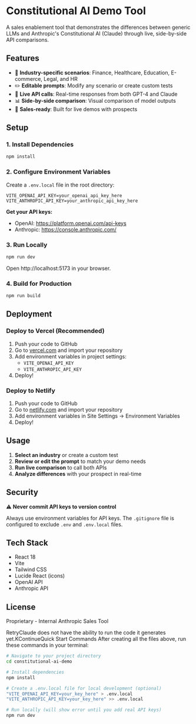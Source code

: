 # Constitutional AI Demo Tool

A sales enablement tool that demonstrates the differences between generic LLMs and Anthropic's Constitutional AI (Claude) through live, side-by-side API comparisons.

## Features

- 🏢 **Industry-specific scenarios**: Finance, Healthcare, Education, E-commerce, Legal, and HR
- ✏️ **Editable prompts**: Modify any scenario or create custom tests
- 🔄 **Live API calls**: Real-time responses from both GPT-4 and Claude
- 📊 **Side-by-side comparison**: Visual comparison of model outputs
- 🎯 **Sales-ready**: Built for live demos with prospects

## Setup

### 1. Install Dependencies
```bash
npm install
```

### 2. Configure Environment Variables

Create a `.env.local` file in the root directory:
```
VITE_OPENAI_API_KEY=your_openai_api_key_here
VITE_ANTHROPIC_API_KEY=your_anthropic_api_key_here
```

**Get your API keys:**
- OpenAI: https://platform.openai.com/api-keys
- Anthropic: https://console.anthropic.com/

### 3. Run Locally
```bash
npm run dev
```

Open http://localhost:5173 in your browser.

### 4. Build for Production
```bash
npm run build
```

## Deployment

### Deploy to Vercel (Recommended)

1. Push your code to GitHub
2. Go to [vercel.com](https://vercel.com) and import your repository
3. Add environment variables in project settings:
   - `VITE_OPENAI_API_KEY`
   - `VITE_ANTHROPIC_API_KEY`
4. Deploy!

### Deploy to Netlify

1. Push your code to GitHub
2. Go to [netlify.com](https://netlify.com) and import your repository
3. Add environment variables in Site Settings → Environment Variables
4. Deploy!

## Usage

1. **Select an industry** or create a custom test
2. **Review or edit the prompt** to match your demo needs
3. **Run live comparison** to call both APIs
4. **Analyze differences** with your prospect in real-time

## Security

⚠️ **Never commit API keys to version control**

Always use environment variables for API keys. The `.gitignore` file is configured to exclude `.env` and `.env.local` files.

## Tech Stack

- React 18
- Vite
- Tailwind CSS
- Lucide React (icons)
- OpenAI API
- Anthropic API

## License

Proprietary - Internal Anthropic Sales Tool

RetryClaude does not have the ability to run the code it generates yet.KContinueQuick Start Commands
After creating all the files above, run these commands in your terminal:
```bash
# Navigate to your project directory
cd constitutional-ai-demo

# Install dependencies
npm install

# Create a .env.local file for local development (optional)
"VITE_OPENAI_API_KEY=your_key_here" > .env.local
"VITE_ANTHROPIC_API_KEY=your_key_here" >> .env.local

# Run locally (will show error until you add real API keys)
npm run dev
```
